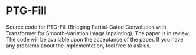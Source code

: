 # PTG-Fill
Source code for PTG-Fill (Bridging Partial-Gated Convolution with Transformer for Smooth-Variation Image Inpainting).
The paper is in review. The code will be available upon the acceptance of the paper.
If you have any problems about the implementation, feel free to ask us.
